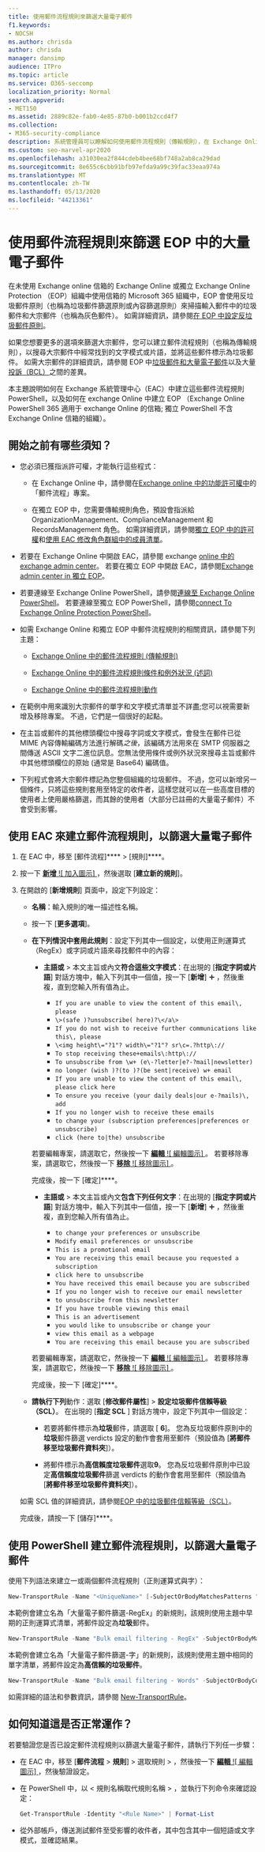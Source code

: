 ```yaml
---
title: 使用郵件流程規則來篩選大量電子郵件
f1.keywords:
- NOCSH
ms.author: chrisda
author: chrisda
manager: dansimp
audience: ITPro
ms.topic: article
ms.service: O365-seccomp
localization_priority: Normal
search.appverid:
- MET150
ms.assetid: 2889c82e-fab0-4e85-87b0-b001b2ccd4f7
ms.collection:
- M365-security-compliance
description: 系統管理員可以瞭解如何使用郵件流程規則（傳輸規則），在 Exchange Online Protection （EOP）中識別及篩選大宗郵件（灰色郵件）。
ms.custom: seo-marvel-apr2020
ms.openlocfilehash: a31030ea2f844cdeb4bee68bf748a2ab8ca29dad
ms.sourcegitcommit: 8e655c6cbb91bfb97efda9a99c39fac33eaa974a
ms.translationtype: MT
ms.contentlocale: zh-TW
ms.lasthandoff: 05/13/2020
ms.locfileid: "44213361"
---
```

# <a name="use-mail-flow-rules-to-filter-bulk-email-in-eop"></a>使用郵件流程規則來篩選 EOP 中的大量電子郵件

在未使用 Exchange online 信箱的 Exchange Online 或獨立 Exchange Online Protection （EOP）組織中使用信箱的 Microsoft 365 組織中，EOP 會使用反垃圾郵件原則（也稱為垃圾郵件篩選原則或內容篩選原則）來掃描輸入郵件中的垃圾郵件和大宗郵件（也稱為灰色郵件）。 如需詳細資訊，請參閱[在 EOP 中設定反垃圾郵件原則](configure-your-spam-filter-policies.md)。

如果您想要更多的選項來篩選大宗郵件，您可以建立郵件流程規則（也稱為傳輸規則），以搜尋大宗郵件中經常找到的文字模式或片語，並將這些郵件標示為垃圾郵件。 如需大宗郵件的詳細資訊，請參閱 EOP 中[垃圾郵件和大量電子郵件](what-s-the-difference-between-junk-email-and-bulk-email.md)以及大量[投訴（BCL）](bulk-complaint-level-values.md)之間的差異。

本主題說明如何在 Exchange 系統管理中心（EAC）中建立這些郵件流程規則 PowerShell，以及如何在 exchange Online 中建立 EOP （Exchange Online PowerShell 365 適用于 exchange Online 的信箱; 獨立 PowerShell 不含 Exchange Online 信箱的組織）。

## <a name="what-do-you-need-to-know-before-you-begin"></a>開始之前有哪些須知？

- 您必須已獲指派許可權，才能執行這些程式：

  - 在 Exchange Online 中，請參閱在[Exchange online 中的功能許可權中](https://docs.microsoft.com/Exchange/permissions-exo/feature-permissions)的「郵件流程」專案。
  
  - 在獨立 EOP 中，您需要傳輸規則角色，預設會指派給 OrganizationManagement、ComplianceManagement 和 RecordsManagement 角色。 如需詳細資訊，請參閱[獨立 EOP 中的許可權](feature-permissions-in-eop.md)和[使用 EAC 修改角色群組中的成員清單](manage-admin-role-group-permissions-in-eop.md#use-the-eac-modify-the-list-of-members-in-role-groups)。

- 若要在 Exchange Online 中開啟 EAC，請參閱 exchange [online 中的 exchange admin center](https://docs.microsoft.com/Exchange/exchange-admin-center)。 若要在獨立 EOP 中開啟 EAC，請參閱[Exchange admin center in 獨立 EOP](exchange-admin-center-in-exchange-online-protection-eop.md)。

- 若要連線至 Exchange Online PowerShell，請參閱[連線至 Exchange Online PowerShell](https://docs.microsoft.com/powershell/exchange/exchange-online/connect-to-exchange-online-powershell/connect-to-exchange-online-powershell)。 若要連線至獨立 EOP PowerShell，請參閱[connect To Exchange Online Protection PowerShell](https://docs.microsoft.com/powershell/exchange/exchange-eop/connect-to-exchange-online-protection-powershell)。

- 如需 Exchange Online 和獨立 EOP 中郵件流程規則的相關資訊，請參閱下列主題：

  - [Exchange Online 中的郵件流程規則 (傳輸規則)](https://docs.microsoft.com/Exchange/security-and-compliance/mail-flow-rules/mail-flow-rules)

  - [Exchange Online 中的郵件流程規則條件和例外狀況 (述詞)](https://docs.microsoft.com/Exchange/security-and-compliance/mail-flow-rules/conditions-and-exceptions)

  - [Exchange Online 中的郵件流程規則動作](https://docs.microsoft.com/Exchange/security-and-compliance/mail-flow-rules/mail-flow-rule-actions)

- 在範例中用來識別大宗郵件的單字和文字模式清單並不詳盡;您可以視需要新增及移除專案。 不過，它們是一個很好的起點。

- 在主旨或郵件的其他標頭欄位中搜尋字詞或文字模式，會發生在郵件已從 MIME 內容傳輸編碼方法進行解碼*之後*，該編碼方法用來在 SMTP 伺服器之間傳送 ASCII 文字二進位訊息。您無法使用條件或例外狀況來搜尋主旨或郵件中其他標頭欄位的原始 (通常是 Base64) 編碼值。

- 下列程式會將大宗郵件標記為您整個組織的垃圾郵件。 不過，您可以新增另一個條件，只將這些規則套用至特定的收件者，這樣您就可以在一些高度目標的使用者上使用嚴格篩選，而其餘的使用者（大部分已註冊的大量電子郵件）不會受到影響。

## <a name="use-the-eac-to-create-mail-flow-rules-that-filter-bulk-email"></a>使用 EAC 來建立郵件流程規則，以篩選大量電子郵件

1. 在 EAC 中，移至 [郵件流程]**** \> [規則]****。

2. 按一下 [**新增** ![ 加入圖示] ](../../media/ITPro-EAC-AddIcon.png) ，然後選取 [**建立新的規則**]。

3. 在開啟的 [**新增規則**] 頁面中，設定下列設定：

   - **名稱**：輸入規則的唯一描述性名稱。

   - 按一下 [**更多選項**]。

   - **在下列情況中套用此規則**：設定下列其中一個設定，以使用正則運算式（RegEx）或字詞或片語來尋找郵件中的內容：

     - **主語或** \> 本文主旨或內文**符合這些文字模式**：在出現的 [**指定字詞或片語**] 對話方塊中，輸入下列其中一個值，按一下 [**新增**] ![ 圖示 ](../../media/ITPro-EAC-AddIcon.png) ，然後重複，直到您輸入所有值為止。

       - `If you are unable to view the content of this email\, please`
       - `\>(safe )?unsubscribe( here)?\</a\>`
       - `If you do not wish to receive further communications like this\, please`
       - `\<img height\="?1"? width\="?1"? sr\c=.?http\://`
       - `To stop receiving these+emails\:http\://`
       - `To unsubscribe from \w+ (e\-?letter|e?-?mail|newsletter)`
       - `no longer (wish )?(to )?(be sent|receive) w+ email`
       - `If you are unable to view the content of this email\, please click here`
       - `To ensure you receive (your daily deals|our e-?mails)\, add`
       - `If you no longer wish to receive these emails`
       - `to change your (subscription preferences|preferences or unsubscribe)`
       - `click (here to|the) unsubscribe`

      若要編輯專案，請選取它，然後按一下 [**編輯** ![ 編輯圖示] ](../../media/ITPro-EAC-EditIcon.png) 。 若要移除專案，請選取它，然後按一下 [**移除** ![ 移除圖示] ](../../media/ITPro-EAC-DeleteIcon.png) 。

       完成後，按一下 [確定]****。

     - **主語或** \> 本文主旨或內文**包含下列任何文字**：在出現的 [**指定字詞或片語**] 對話方塊中，輸入下列其中一個值，按一下 [**新增**] ![ 圖示 ](../../media/ITPro-EAC-AddIcon.png) ，然後重複，直到您輸入所有值為止。

       - `to change your preferences or unsubscribe`
       - `Modify email preferences or unsubscribe`
       - `This is a promotional email`
       - `You are receiving this email because you requested a subscription`
       - `click here to unsubscribe`
       - `You have received this email because you are subscribed`
       - `If you no longer wish to receive our email newsletter`
       - `to unsubscribe from this newsletter`
       - `If you have trouble viewing this email`
       - `This is an advertisement`
       - `you would like to unsubscribe or change your`
       - `view this email as a webpage`
       - `You are receiving this email because you are subscribed`

      若要編輯專案，請選取它，然後按一下 [**編輯** ![ 編輯圖示] ](../../media/ITPro-EAC-EditIcon.png) 。 若要移除專案，請選取它，然後按一下 [**移除** ![ 移除圖示] ](../../media/ITPro-EAC-DeleteIcon.png) 。

       完成後，按一下 [確定]****。

   - **請執行下列**動作：選取 [**修改郵件屬性**] \> **設定垃圾郵件信賴等級（SCL）**。 在出現的 [**指定 SCL** ] 對話方塊中，設定下列其中一個設定：

     - 若要將郵件標示為**垃圾**郵件，請選取 [ **6**]。 您為反垃圾郵件原則中的**垃圾**郵件篩選 verdicts 設定的動作會套用至郵件（預設值為 [**將郵件移至垃圾郵件資料夾**]）。

     - 將郵件標示為**高信賴度垃圾郵件**選取**9**。 您為反垃圾郵件原則中已設定**高信賴度垃圾郵件**篩選 verdicts 的動作會套用至郵件（預設值為 [**將郵件移至垃圾郵件資料夾**]）。

    如需 SCL 值的詳細資訊，請參閱[EOP 中的垃圾郵件信賴等級（SCL）](spam-confidence-levels.md)。

   完成後，請按一下 [儲存]****。

## <a name="use-powershell-to-create-mail-flow-rules-that-filter-bulk-email"></a>使用 PowerShell 建立郵件流程規則，以篩選大量電子郵件

使用下列語法來建立一或兩個郵件流程規則（正則運算式與字）：

```powershell
New-TransportRule -Name "<UniqueName>" [-SubjectOrBodyMatchesPatterns "<RegEx1>","<RegEx2>"...] [-SubjectOrBodyContainsWords "<WordOrPrhase1>","<WordOrPhrase2>"...] -SetSCL <6 | 9>
```

本範例會建立名為「大量電子郵件篩選-RegEx」的新規則，該規則使用主題中早期的正則運算式清單，將郵件設定為**垃圾**郵件。

```powershell
New-TransportRule -Name "Bulk email filtering - RegEx" -SubjectOrBodyMatchesPatterns "If you are unable to view the content of this email\, please","\>(safe )?unsubscribe( here)?\</a\>","If you do not wish to receive further communications like this\, please","\<img height\="?1"? width\="?1"? sr\c=.?http\://","To stop receiving these+emails\:http\://","To unsubscribe from \w+ (e\-?letter|e?-?mail|newsletter)","no longer (wish )?(to )?(be sent|receive) w+ email","If you are unable to view the content of this email\, please click here","To ensure you receive (your daily deals|our e-?mails)\, add","If you no longer wish to receive these emails","to change your (subscription preferences|preferences or unsubscribe)","click (here to|the) unsubscribe"... -SetSCL 6
```

本範例會建立名為「大量電子郵件篩選-字」的新規則，該規則使用主題中相同的單字清單，將郵件設定為**高信賴的垃圾郵件**。

```powershell
New-TransportRule -Name "Bulk email filtering - Words" -SubjectOrBodyContainsWords "to change your preferences or unsubscribe","Modify email preferences or unsubscribe","This is a promotional email","You are receiving this email because you requested a subscription","click here to unsubscribe","You have received this email because you are subscribed","If you no longer wish to receive our email newsletter","to unsubscribe from this newsletter","If you have trouble viewing this email","This is an advertisement","you would like to unsubscribe or change your","view this email as a webpage","You are receiving this email because you are subscribed" -SetSCL 9
```

如需詳細的語法和參數資訊，請參閱 [New-TransportRule](https://docs.microsoft.com/powershell/module/exchange/policy-and-compliance/new-transportrule)。

## <a name="how-do-you-know-this-worked"></a>如何知道這是否正常運作？

若要驗證您是否已設定郵件流程規則以篩選大量電子郵件，請執行下列任一步驟：

- 在 EAC 中，移至 [**郵件流程** \> **規則**] \> 選取規則 \> ，然後按一下 [**編輯** ![ 編輯圖示] ](../../media/ITPro-EAC-EditIcon.png) ，然後驗證設定。

- 在 PowerShell 中，以 \< 規則名稱取代規則名稱 \> ，並執行下列命令來確認設定：

  ```powershell
  Get-TransportRule -Identity "<Rule Name>" | Format-List
  ```

- 從外部帳戶，傳送測試郵件至受影響的收件者，其中包含其中一個短語或文字模式，並確認結果。
